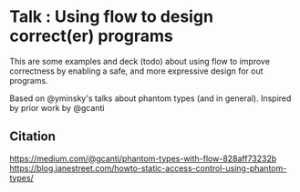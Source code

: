 # Talk : Using flow to design correct(er) programs

This are some examples and deck (todo) about using flow to improve correctness by enabling a safe, and more expressive design for out programs.

Based on @yminsky's talks about phantom types (and in general).
Inspired by prior work by @gcanti

## Citation
https://medium.com/@gcanti/phantom-types-with-flow-828aff73232b
https://blog.janestreet.com/howto-static-access-control-using-phantom-types/
